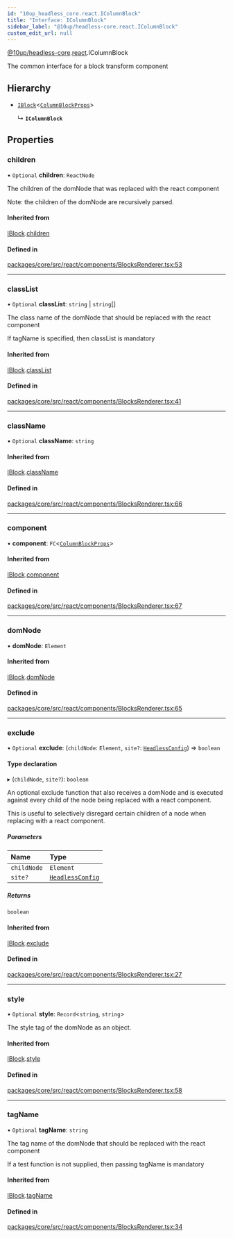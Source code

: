 ```yaml
---
id: "10up_headless_core.react.IColumnBlock"
title: "Interface: IColumnBlock"
sidebar_label: "@10up/headless-core.react.IColumnBlock"
custom_edit_url: null
---
```


[@10up/headless-core](../modules/10up_headless_core.md).[react](../namespaces/10up_headless_core.react.md).IColumnBlock

The common interface for a block transform component

## Hierarchy

- [`IBlock`](10up_headless_core.react.IBlock.md)<[`ColumnBlockProps`](10up_headless_core.react.ColumnBlockProps.md)\>

  ↳ **`IColumnBlock`**

## Properties

### children

• `Optional` **children**: `ReactNode`

The children of the domNode that was replaced with the react component

Note: the children of the domNode are recursively parsed.

#### Inherited from

[IBlock](10up_headless_core.react.IBlock.md).[children](10up_headless_core.react.IBlock.md#children)

#### Defined in

[packages/core/src/react/components/BlocksRenderer.tsx:53](https://github.com/10up/headless/blob/5293da0/packages/core/src/react/components/BlocksRenderer.tsx#L53)

___

### classList

• `Optional` **classList**: `string` \| `string`[]

The class name of the domNode that should be replaced with the react component

If tagName is specified, then classList is mandatory

#### Inherited from

[IBlock](10up_headless_core.react.IBlock.md).[classList](10up_headless_core.react.IBlock.md#classlist)

#### Defined in

[packages/core/src/react/components/BlocksRenderer.tsx:41](https://github.com/10up/headless/blob/5293da0/packages/core/src/react/components/BlocksRenderer.tsx#L41)

___

### className

• `Optional` **className**: `string`

#### Inherited from

[IBlock](10up_headless_core.react.IBlock.md).[className](10up_headless_core.react.IBlock.md#classname)

#### Defined in

[packages/core/src/react/components/BlocksRenderer.tsx:66](https://github.com/10up/headless/blob/5293da0/packages/core/src/react/components/BlocksRenderer.tsx#L66)

___

### component

• **component**: `FC`<[`ColumnBlockProps`](10up_headless_core.react.ColumnBlockProps.md)\>

#### Inherited from

[IBlock](10up_headless_core.react.IBlock.md).[component](10up_headless_core.react.IBlock.md#component)

#### Defined in

[packages/core/src/react/components/BlocksRenderer.tsx:67](https://github.com/10up/headless/blob/5293da0/packages/core/src/react/components/BlocksRenderer.tsx#L67)

___

### domNode

• **domNode**: `Element`

#### Inherited from

[IBlock](10up_headless_core.react.IBlock.md).[domNode](10up_headless_core.react.IBlock.md#domnode)

#### Defined in

[packages/core/src/react/components/BlocksRenderer.tsx:65](https://github.com/10up/headless/blob/5293da0/packages/core/src/react/components/BlocksRenderer.tsx#L65)

___

### exclude

• `Optional` **exclude**: (`childNode`: `Element`, `site?`: [`HeadlessConfig`](../modules/10up_headless_core.md#headlessconfig)) => `boolean`

#### Type declaration

▸ (`childNode`, `site?`): `boolean`

An optional exclude function that also receives a domNode and is executed against every child
of the node being replaced with a react component.

This is useful to selectively disregard certain children of a node when replacing with a react component.

##### Parameters

| Name | Type |
| :------ | :------ |
| `childNode` | `Element` |
| `site?` | [`HeadlessConfig`](../modules/10up_headless_core.md#headlessconfig) |

##### Returns

`boolean`

#### Inherited from

[IBlock](10up_headless_core.react.IBlock.md).[exclude](10up_headless_core.react.IBlock.md#exclude)

#### Defined in

[packages/core/src/react/components/BlocksRenderer.tsx:27](https://github.com/10up/headless/blob/5293da0/packages/core/src/react/components/BlocksRenderer.tsx#L27)

___

### style

• `Optional` **style**: `Record`<`string`, `string`\>

The style tag of the domNode as an object.

#### Inherited from

[IBlock](10up_headless_core.react.IBlock.md).[style](10up_headless_core.react.IBlock.md#style)

#### Defined in

[packages/core/src/react/components/BlocksRenderer.tsx:58](https://github.com/10up/headless/blob/5293da0/packages/core/src/react/components/BlocksRenderer.tsx#L58)

___

### tagName

• `Optional` **tagName**: `string`

The tag name of the domNode that should be replaced with the react component

If a test function is not supplied, then passing tagName is mandatory

#### Inherited from

[IBlock](10up_headless_core.react.IBlock.md).[tagName](10up_headless_core.react.IBlock.md#tagname)

#### Defined in

[packages/core/src/react/components/BlocksRenderer.tsx:34](https://github.com/10up/headless/blob/5293da0/packages/core/src/react/components/BlocksRenderer.tsx#L34)
